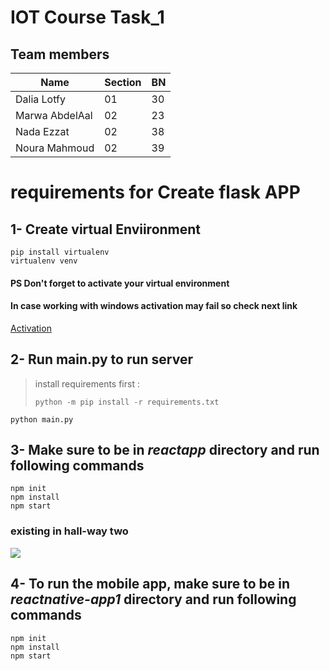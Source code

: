 # IOT Course Task_1

## Team members
| Name  | Section| BN |
| ------------- | ------------- |------------- |
|Dalia Lotfy| 01| 30|
|Marwa AbdelAal| 02| 23|
|Nada Ezzat |02 |38  |
|Noura Mahmoud |02 |39|


# requirements for Create flask APP

## 1- Create virtual Enviironment 

```
pip install virtualenv
virtualenv venv  
```

#### PS Don't forget to activate your virtual environment

#### In case working with windows activation may fail so check next link

[Activation](https://stackoverflow.com/questions/18713086/virtualenv-wont-activate-on-windows)

## 2- Run main.py to run server 

> install requirements first : 
> ```
> python -m pip install -r requirements.txt
> ```

```
python main.py
```
## 3- Make sure to be in *reactapp* directory and run following commands

```
npm init
npm install
npm start
```
### existing in hall-way two
![](/images/hallwaytwo.png)

## 4- To run the mobile app, make sure to be in *reactnative-app1* directory and run following commands

```
npm init
npm install
npm start
```
<!-- 
## Testing APIS
### 1- visit    http://localhost:8090/mapping   to see location predicted from Random Forest Classifier

### 2- visit    http://localhost:8090/data?STUDBME1="RSSI_Value"&STUDBME2="RSSI_Value"&iot="RSSI_Value"&CMP_LAB4="RSSI_Value"&CMP_LAB2="RSSI_Value"   to see location predicted from Random Forest Classifier -->



